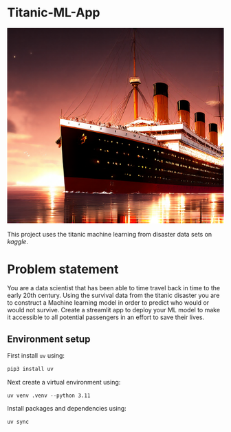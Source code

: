 # Titanic-ML-App
![logo](images/titanic.png)

This project uses the titanic machine learning from disaster data sets on *kaggle*.

# Problem statement
You are a data scientist that has been able to time travel back in time to the early 20th century. Using the survival data from the titanic disaster you are to construct a Machine learning model in order to predict who would or would not survive. Create a streamlit app to deploy your ML model to make it accessible to all potential passengers in an effort to save their lives. 

## Environment setup

First install `uv` using:
```bash
pip3 install uv 
```

Next create a virtual environment using:
```shell 
uv venv .venv --python 3.11
```

Install packages and dependencies using:
```shell
uv sync
```

